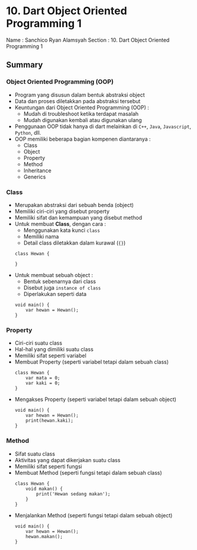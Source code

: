 # 10. Dart Object Oriented Programming 1

Name    : Sanchico Ryan Alamsyah
Section : 10. Dart Object Oriented Programming 1

## Summary
### Object Oriented Programming (OOP)
- Program yang disusun dalam bentuk abstraksi object
- Data dan proses diletakkan pada abstraksi tersebut
- Keuntungan dari Object Oriented Programming (OOP) :
    - Mudah di troubleshoot ketika terdapat masalah
    - Mudah digunakan kembali atau digunakan ulang
- Penggunaan OOP tidak hanya di dart melainkan di `C++`, `Java`, `Javascript`, `Python`, dll.
- OOP memiliki beberapa bagian kompenen diantaranya :
    - Class
    - Object
    - Property
    - Method
    - Inheritance
    - Generics

### Class
- Merupakan abstraksi dari sebuah benda (object)
- Memiliki ciri-ciri yang disebut property
- Memiliki sifat dan kemampuan yang disebut method
- Untuk membuat **Class**, dengan cara :
    - Menggunakan kata kunci `class`
    - Memiliki nama
    - Detail class diletakkan dalam kurawal (`{}`)
    ```
    class Hewan {

    }
    ```
- Untuk membuat sebuah object :
    - Bentuk sebenarnya dari class
    - Disebut juga `instance of class`
    - Diperlakukan seperti data
    ```
    void main() {
        var hewan = Hewan();
    }
    ```
### Property
- Ciri-ciri suatu class
- Hal-hal yang dimiliki suatu class
- Memiliki sifat seperti variabel
- Membuat Property (seperti variabel tetapi dalam sebuah class)
    ```
    class Hewan {
        var mata = 0;
        var kaki = 0;
    }
    ```        
- Mengakses Property (seperti variabel tetapi dalam sebuah object)
    ```
    void main() {
        var hewan = Hewan();
        print(hewan.kaki);
    }
    ```
### Method
- Sifat suatu class
- Aktivitas yang dapat dikerjakan suatu class
- Memiliki sifat seperti fungsi
- Membuat Method (seperti fungsi tetapi dalam sebuah class)
    ```
    class Hewan {
        void makan() {
            print('Hewan sedang makan');
        }
    }
    ```
- Menjalankan Method (seperti fungsi tetapi dalam sebuah object)
    ```
    void main() {
        var hewan = Hewan();
        hewan.makan();
    }
    


